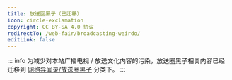 ```yaml
---
title: 放送圈黑子（已迁移）
icon: circle-exclamation
copyright: CC BY-SA 4.0 协议
redirectTo: /web-fair/broadcasting-weirdo/
editLink: false
---
```


::: info
为减少对本站广播电视 / 放送文化内容的污染，放送圈黑子相关内容已经迁移到 [网络异闻录/放送圈黑子](/web-fair/broadcasting-weirdo/) 分类下。
:::